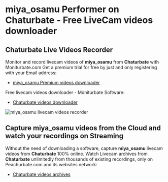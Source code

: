 # miya_osamu Performer on Chaturbate - Free LiveCam videos downloader

## Chaturbate Live Videos Recorder

Monitor and record livecam videos of **miya_osamu** from **Chaturbate** with Moniturbate.com
Get a premium trial for free by just and only registering with your Email address:
* [miya_osamu Premium videos downloader](https://moniturbate.com/request-demo-licence-key.html)

Free livecam videos downloader - Moniturbate Software:
* [Chaturbate videos downloader](https://moniturbate.com/moniturbate-download-software.html)

![miya_osamu livecam videos recorder](https://peachurnet.com/templates/moniturbate-software.png)


## Capture miya_osamu videos from the Cloud and watch your recordings on Streaming

Without the need of downloading a software, capture **miya_osamu** livecam videos from **Chaturbate** 100% online.
Watch Livecam archives from **Chaturbate** unlimitedly from thousands of existing recordings, only on Peachurbate.com and its websites network:
* [Chaturbate videos archives](https://peachurnet.com/)